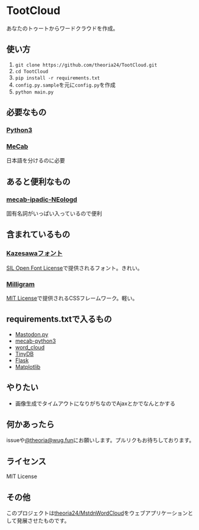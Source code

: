 # TootCloud

あなたのトゥートからワードクラウドを作成。

## 使い方
1. `git clone https://github.com/theoria24/TootCloud.git`
1. `cd TootCloud`
1. `pip install -r requirements.txt`
1. `config.py.sample`を元に`config.py`を作成
1. `python main.py`

## 必要なもの
### [Python3](https://www.python.org/)
### [MeCab](http://taku910.github.io/mecab/)
日本語を分けるのに必要

## あると便利なもの
### [mecab-ipadic-NEologd](https://github.com/neologd/mecab-ipadic-neologd)
固有名詞がいっぱい入っているので便利

## 含まれているもの
### [Kazesawaフォント](https://kazesawa.github.io/)
[SIL Open Font License](http://scripts.sil.org/OFL)で提供されるフォント。きれい。

### [Milligram](https://milligram.github.io)
[MIT License](https://opensource.org/licenses/mit-license.php)で提供されるCSSフレームワーク。軽い。

## requirements.txtで入るもの
* [Mastodon.py](https://github.com/halcy/Mastodon.py)
* [mecab-python3](https://github.com/SamuraiT/mecab-python3)
* [word_cloud](https://github.com/amueller/word_cloud)
* [TinyDB](https://github.com/msiemens/tinydb)
* [Flask](http://flask.pocoo.org/)
* [Matplotlib](https://matplotlib.org/)

## やりたい
* 画像生成でタイムアウトになりがちなのでAjaxとかでなんとかする

## 何かあったら
issueや[@theoria@wug.fun](https://wug.fun/@theoria)にお願いします。プルリクもお待ちしております。

## ライセンス
MIT License

## その他
このプロジェクトは[theoria24/MstdnWordCloud](https://github.com/theoria24/MstdnWordCloud/)をウェブアプリケーションとして発展させたものです。
